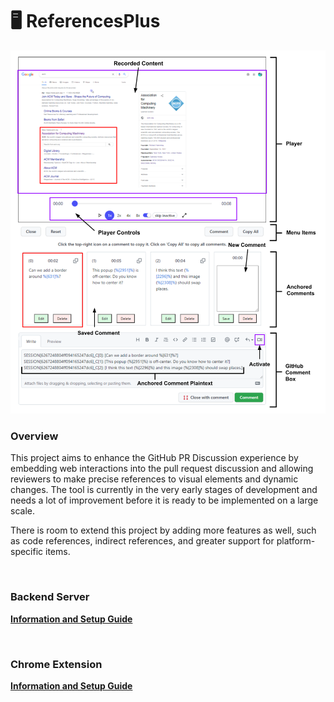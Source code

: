 # 🖥️ ReferencesPlus

![Overview Image](best_shot.png)

### **Overview**
This project aims to enhance the GitHub PR Discussion experience by embedding web interactions into the pull request discussion and allowing reviewers to make precise references to visual elements and dynamic changes. The tool is currently in the very early stages of development and needs a lot of improvement before it is ready to be implemented on a large scale.

There is room to extend this project by adding more features as well, such as code references, indirect references, and greater support for platform-specific items.

<br>

### **Backend Server**

**[Information and Setup Guide](backend-server/guide.md)**

<br>

### **Chrome Extension**

**[Information and Setup Guide](chrome-extension/guide.md)**